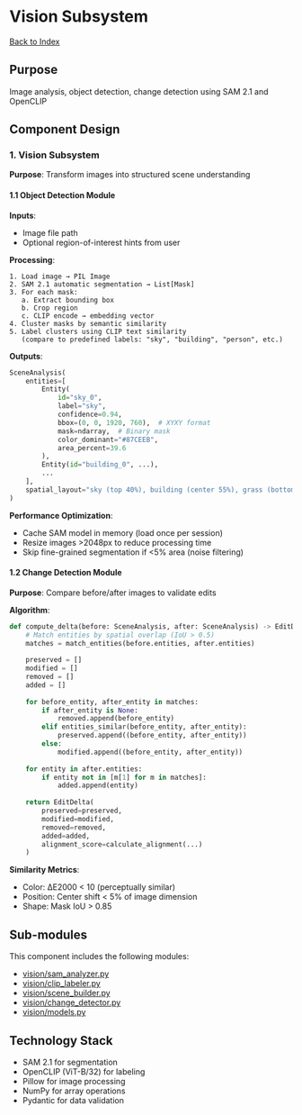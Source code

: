 # Vision Subsystem

[Back to Index](../index.md)

## Purpose
Image analysis, object detection, change detection using SAM 2.1 and OpenCLIP

## Component Design

### 1. Vision Subsystem

**Purpose**: Transform images into structured scene understanding

#### 1.1 Object Detection Module

**Inputs**:

- Image file path
- Optional region-of-interest hints from user

**Processing**:

```
1. Load image → PIL Image
2. SAM 2.1 automatic segmentation → List[Mask]
3. For each mask:
   a. Extract bounding box
   b. Crop region
   c. CLIP encode → embedding vector
4. Cluster masks by semantic similarity
5. Label clusters using CLIP text similarity
   (compare to predefined labels: "sky", "building", "person", etc.)
```

**Outputs**:

```python
SceneAnalysis(
    entities=[
        Entity(
            id="sky_0",
            label="sky",
            confidence=0.94,
            bbox=(0, 0, 1920, 760),  # XYXY format
            mask=ndarray,  # Binary mask
            color_dominant="#87CEEB",
            area_percent=39.6
        ),
        Entity(id="building_0", ...),
        ...
    ],
    spatial_layout="sky (top 40%), building (center 55%), grass (bottom 5%)"
)
```

**Performance Optimization**:

- Cache SAM model in memory (load once per session)
- Resize images >2048px to reduce processing time
- Skip fine-grained segmentation if <5% area (noise filtering)

#### 1.2 Change Detection Module

**Purpose**: Compare before/after images to validate edits

**Algorithm**:

```python
def compute_delta(before: SceneAnalysis, after: SceneAnalysis) -> EditDelta:
    # Match entities by spatial overlap (IoU > 0.5)
    matches = match_entities(before.entities, after.entities)
    
    preserved = []
    modified = []
    removed = []
    added = []
    
    for before_entity, after_entity in matches:
        if after_entity is None:
            removed.append(before_entity)
        elif entities_similar(before_entity, after_entity):
            preserved.append((before_entity, after_entity))
        else:
            modified.append((before_entity, after_entity))
    
    for entity in after.entities:
        if entity not in [m[1] for m in matches]:
            added.append(entity)
    
    return EditDelta(
        preserved=preserved,
        modified=modified,
        removed=removed,
        added=added,
        alignment_score=calculate_alignment(...)
    )
```

**Similarity Metrics**:

- Color: ΔE2000 < 10 (perceptually similar)
- Position: Center shift < 5% of image dimension
- Shape: Mask IoU > 0.85

## Sub-modules

This component includes the following modules:

- [vision/sam_analyzer.py](./sam_analyzer/sam_analyzer.md)
- [vision/clip_labeler.py](./clip_labeler/clip_labeler.md)
- [vision/scene_builder.py](./scene_builder/scene_builder.md)
- [vision/change_detector.py](./change_detector/change_detector.md)
- [vision/models.py](./models.md)

## Technology Stack

- SAM 2.1 for segmentation
- OpenCLIP (ViT-B/32) for labeling
- Pillow for image processing
- NumPy for array operations
- Pydantic for data validation
